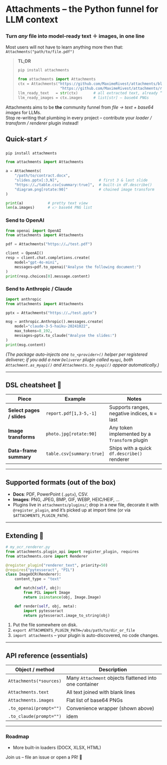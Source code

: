 # Attachments – the Python funnel for LLM context

### Turn *any* file into model-ready text ＋ images, in one line

Most users will not have to learn anything more then that: `Attachments("path/to/file.pdf")`

> **TL;DR**  
> ```bash
> pip install attachments
> ```
> ```python
> from attachments import Attachments
> ctx = Attachments("https://github.com/MaximeRivest/attachments/blob/main/src/attachments/data/sample.pdf",
>                    "https://github.com/MaximeRivest/attachments/raw/refs/heads/main/src/attachments/data/sample_multipage.pptx")
> llm_ready_text   = str(ctx)       # all extracted text, already “prompt-engineered”
> llm_ready_images = ctx.images     # list[str] – base64 PNGs
> ```


Attachments aims to be **the** community funnel from *file → text + base64 images* for LLMs.  
Stop re-writing that plumbing in every project – contribute your *loader / transform / renderer* plugin instead!

## Quick-start ⚡

```bash
pip install attachments
````

```python
from attachments import Attachments

a = Attachments(
    "/path/to/contract.docx",
    "slides.pptx[:3,N]",                  # first 3 & last slide
    "https://…/table.csv[summary:true]",  # built-in df.describe()
    "diagram.png[rotate:90]"              # chained image transform
)

print(a)           # pretty text view
len(a.images)      # 👉 base64 PNG list
```

### Send to OpenAI

```python
from openai import OpenAI
from attachments import Attachments

pdf = Attachments("https://…/test.pdf")

client = OpenAI()
resp = client.chat.completions.create(
    model="gpt-4o-mini",
    messages=pdf.to_openai("Analyse the following document:")
)
print(resp.choices[0].message.content)
```

### Send to Anthropic / Claude

```python
import anthropic
from attachments import Attachments

pptx = Attachments("https://…/test.pptx")

msg = anthropic.Anthropic().messages.create(
    model="claude-3-5-haiku-20241022",
    max_tokens=8_192,
    messages=pptx.to_claude("Analyse the slides:")
)
print(msg.content)
```

*(The package auto-injects one `to_<provider>()` helper per registered deliverer; if you add a new
`Deliverer` plugin called `myapi`, both `Attachment.as_myapi()` and `Attachments.to_myapi()` appear automatically.)*

---

## DSL cheatsheet 📝

| Piece                     | Example                   | Notes                                         |
| ------------------------- | ------------------------- | --------------------------------------------- |
| **Select pages / slides** | `report.pdf[1,3-5,-1]`    | Supports ranges, negative indices, `N` = last |
| **Image transforms**      | `photo.jpg[rotate:90]`    | Any token implemented by a `Transform` plugin |
| **Data-frame summary**    | `table.csv[summary:true]` | Ships with a quick `df.describe()` renderer   |

---

## Supported formats (out of the box)

* **Docs**: PDF, PowerPoint (`.pptx`), CSV.
* **Images**: PNG, JPEG, BMP, GIF, WEBP, HEIC/HEIF, …
* Plugins live in `attachments/plugins/`; drop in a new file, decorate it with `@register_plugin`, and it’s picked up at import time (or via `$ATTACHMENTS_PLUGIN_PATH`).

---

## Extending 🧩

```python
# my_ocr_renderer.py
from attachments.plugin_api import register_plugin, requires
from attachments.core import Renderer

@register_plugin("renderer_text", priority=50)
@requires("pytesseract", "PIL")
class ImageOCR(Renderer):
    content_type = "text"

    def match(self, obj):
        from PIL import Image
        return isinstance(obj, Image.Image)

    def render(self, obj, meta):
        import pytesseract
        return pytesseract.image_to_string(obj)
```

1. Put the file somewhere on disk.
2. `export ATTACHMENTS_PLUGIN_PATH=/abs/path/to/dir_or_file`
3. `import attachments` – your plugin is auto-discovered, no code changes.

---

## API reference (essentials)

| Object / method         | Description                                                     |
| ----------------------- | --------------------------------------------------------------- |
| `Attachments(*sources)` | Many `Attachment` objects flattened into one container          |
| `Attachments.text`      | All text joined with blank lines                                |
| `Attachments.images`    | Flat list of base64 PNGs                                        |
| `.to_openai(prompt="")` | Convenience wrapper (shown above)                               |
| `.to_claude(prompt="")` | idem                                                            |

---

### Roadmap

* More built-in loaders (DOCX, XLSX, HTML)

Join us – file an issue or open a PR! 🚀